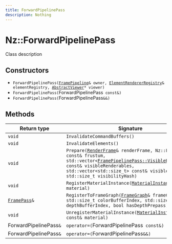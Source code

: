 ```yaml
---
title: ForwardPipelinePass
description: Nothing
---
```


# Nz::ForwardPipelinePass

Class description

## Constructors

- `ForwardPipelinePass(`[`FramePipeline`](documentation/generated/Graphics/FramePipeline.md)`& owner, `[`ElementRendererRegistry`](documentation/generated/Graphics/ElementRendererRegistry.md)`& elementRegistry, `[`AbstractViewer`](documentation/generated/Graphics/AbstractViewer.md)`* viewer)`
- `ForwardPipelinePass(`ForwardPipelinePass` const&)`
- `ForwardPipelinePass(`ForwardPipelinePass`&&)`

## Methods

| Return type | Signature |
| ----------- | --------- |
| `void` | `InvalidateCommandBuffers()` |
| `void` | `InvalidateElements()` |
| `void` | `Prepare(`[`RenderFrame`](documentation/generated/Renderer/RenderFrame.md)`& renderFrame, Nz::Frustumf const& frustum, std::vector<`[`FramePipelinePass::VisibleRenderable`](documentation/generated/Graphics/FramePipelinePass.VisibleRenderable.md)`> const& visibleRenderables, std::vector<std::size_t> const& visibleLights, std::size_t visibilityHash)` |
| `void` | `RegisterMaterialInstance(`[`MaterialInstance`](documentation/generated/Graphics/MaterialInstance.md)` const& material)` |
| [`FramePass`](documentation/generated/Graphics/FramePass.md)`&` | `RegisterToFrameGraph(`[`FrameGraph`](documentation/generated/Graphics/FrameGraph.md)`& frameGraph, std::size_t colorBufferIndex, std::size_t depthBufferIndex, bool hasDepthPrepass)` |
| `void` | `UnregisterMaterialInstance(`[`MaterialInstance`](documentation/generated/Graphics/MaterialInstance.md)` const& material)` |
| ForwardPipelinePass`&` | `operator=(`ForwardPipelinePass` const&)` |
| ForwardPipelinePass`&` | `operator=(`ForwardPipelinePass`&&)` |
